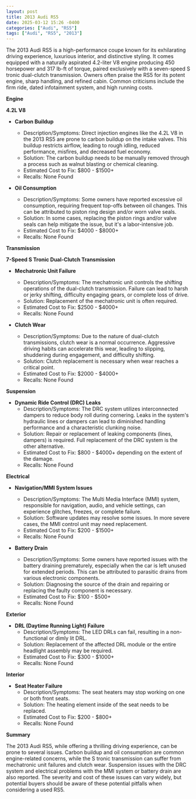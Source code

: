 ```yaml
---
layout: post
title: 2013 Audi RS5
date: 2025-03-12 15:26 -0400
categories: ["Audi", "RS5"]
tags: ["Audi", "RS5", "2013"]
---
```

The 2013 Audi RS5 is a high-performance coupe known for its exhilarating driving experience, luxurious interior, and distinctive styling. It comes equipped with a naturally aspirated 4.2-liter V8 engine producing 450 horsepower and 317 lb-ft of torque, paired exclusively with a seven-speed S tronic dual-clutch transmission. Owners often praise the RS5 for its potent engine, sharp handling, and refined cabin. Common criticisms include the firm ride, dated infotainment system, and high running costs.

**Engine**

**4.2L V8**

*   **Carbon Buildup**
    *   Description/Symptoms: Direct injection engines like the 4.2L V8 in the 2013 RS5 are prone to carbon buildup on the intake valves. This buildup restricts airflow, leading to rough idling, reduced performance, misfires, and decreased fuel economy.
    *   Solution: The carbon buildup needs to be manually removed through a process such as walnut blasting or chemical cleaning.
    *   Estimated Cost to Fix: $800 - $1500+
    *   Recalls: None Found

*   **Oil Consumption**
    *   Description/Symptoms: Some owners have reported excessive oil consumption, requiring frequent top-offs between oil changes. This can be attributed to piston ring design and/or worn valve seals.
    *   Solution: In some cases, replacing the piston rings and/or valve seals can help mitigate the issue, but it's a labor-intensive job.
    *   Estimated Cost to Fix: $4000 - $8000+
    *   Recalls: None Found

**Transmission**

**7-Speed S Tronic Dual-Clutch Transmission**

*   **Mechatronic Unit Failure**
    *   Description/Symptoms: The mechatronic unit controls the shifting operations of the dual-clutch transmission. Failure can lead to harsh or jerky shifting, difficulty engaging gears, or complete loss of drive.
    *   Solution: Replacement of the mechatronic unit is often required.
    *   Estimated Cost to Fix: $2500 - $4000+
    *   Recalls: None Found

*   **Clutch Wear**
    *   Description/Symptoms: Due to the nature of dual-clutch transmissions, clutch wear is a normal occurrence. Aggressive driving habits can accelerate this wear, leading to slipping, shuddering during engagement, and difficulty shifting.
    *   Solution: Clutch replacement is necessary when wear reaches a critical point.
    *   Estimated Cost to Fix: $2000 - $4000+
    *   Recalls: None Found

**Suspension**

*   **Dynamic Ride Control (DRC) Leaks**
    *   Description/Symptoms: The DRC system utilizes interconnected dampers to reduce body roll during cornering. Leaks in the system's hydraulic lines or dampers can lead to diminished handling performance and a characteristic clunking noise.
    *   Solution: Repair or replacement of leaking components (lines, dampers) is required. Full replacement of the DRC system is the other alternative.
    *   Estimated Cost to Fix: $800 - $4000+ depending on the extent of the damage.
    *   Recalls: None Found

**Electrical**

*   **Navigation/MMI System Issues**
    *   Description/Symptoms: The Multi Media Interface (MMI) system, responsible for navigation, audio, and vehicle settings, can experience glitches, freezes, or complete failure.
    *   Solution: Software updates may resolve some issues. In more severe cases, the MMI control unit may need replacement.
    *   Estimated Cost to Fix: $200 - $1500+
    *   Recalls: None Found

*   **Battery Drain**
    *   Description/Symptoms: Some owners have reported issues with the battery draining prematurely, especially when the car is left unused for extended periods. This can be attributed to parasitic drains from various electronic components.
    *   Solution: Diagnosing the source of the drain and repairing or replacing the faulty component is necessary.
    *   Estimated Cost to Fix: $100 - $500+
    *   Recalls: None Found

**Exterior**

*   **DRL (Daytime Running Light) Failure**
    *   Description/Symptoms: The LED DRLs can fail, resulting in a non-functional or dimly lit DRL.
    *   Solution: Replacement of the affected DRL module or the entire headlight assembly may be required.
    *   Estimated Cost to Fix: $300 - $1000+
    *   Recalls: None Found

**Interior**

*   **Seat Heater Failure**
    *   Description/Symptoms: The seat heaters may stop working on one or both front seats.
    *   Solution: The heating element inside of the seat needs to be replaced.
    *   Estimated Cost to Fix: $200 - $800+
    *   Recalls: None Found

**Summary**

The 2013 Audi RS5, while offering a thrilling driving experience, can be prone to several issues. Carbon buildup and oil consumption are common engine-related concerns, while the S tronic transmission can suffer from mechatronic unit failures and clutch wear. Suspension issues with the DRC system and electrical problems with the MMI system or battery drain are also reported. The severity and cost of these issues can vary widely, but potential buyers should be aware of these potential pitfalls when considering a used RS5.

